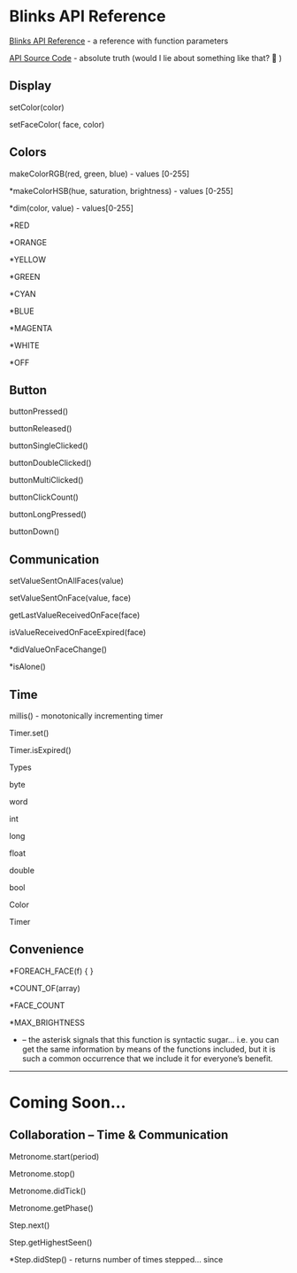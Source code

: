 # Blinks API Reference

[Blinks API Reference](api.md) - a reference with function parameters

[API Source Code](https://github.com/Move38/Move38-Arduino-Platform) - absolute truth (would I lie about something like that? 🙂 )

## Display

setColor(color)

setFaceColor( face, color)

## Colors

makeColorRGB(red, green, blue) - values [0-255]

*makeColorHSB(hue, saturation, brightness) - values [0-255]

*dim(color, value) - values[0-255]

*RED

*ORANGE

*YELLOW

*GREEN

*CYAN

*BLUE

*MAGENTA

*WHITE

*OFF

## Button

buttonPressed()

buttonReleased()

buttonSingleClicked()

buttonDoubleClicked()

buttonMultiClicked()

buttonClickCount()

buttonLongPressed()

buttonDown()

## Communication

setValueSentOnAllFaces(value) 

setValueSentOnFace(value, face)

getLastValueReceivedOnFace(face) 

isValueReceivedOnFaceExpired(face) 

*didValueOnFaceChange() 

*isAlone()

## Time

millis() - monotonically incrementing timer

Timer.set()

Timer.isExpired()

Types

byte

word

int

long

float

double

bool

Color

Timer

## Convenience

*FOREACH_FACE(f) { }

*COUNT_OF(array)

*FACE_COUNT

*MAX_BRIGHTNESS

* – the asterisk signals that this function is syntactic sugar… i.e. you can get the same information by means of the functions included, but it is such a common occurrence that we include it for everyone’s benefit.


----------
# Coming Soon…
## Collaboration – Time & Communication

Metronome.start(period)

Metronome.stop()

Metronome.didTick()

Metronome.getPhase()

Step.next()

Step.getHighestSeen()

*Step.didStep() - returns number of times stepped… since
